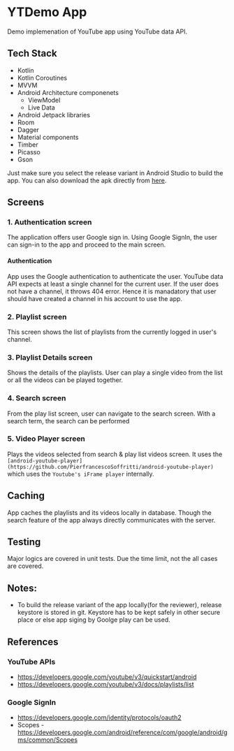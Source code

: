 # YTDemo App
Demo implemenation of YouTube app using YouTube data API.

## Tech Stack
- Kotlin
- Kotlin Coroutines
- MVVM
- Android Architecture componenets
    - ViewModel
    - Live Data
- Android Jetpack libraries
- Room
- Dagger
- Material components
- Timber
- Picasso
- Gson

Just make sure you select the release variant in Android Studio to build the app. You can also download the apk directly from [here](app-release.apk).

## Screens
### 1. Authentication screen
The application offers user Google sign in. Using Google SignIn, the user can sign-in to the app and proceed to the main screen.
#### Authentication
App uses the Google authentication to authenticate the user. YouTube data API expects at least a single channel for the current user. If the user does not have a channel, it throws 404 error. Hence it is manadatory that user should have created a channel in his account to use the app.

### 2. Playlist screen
This screen shows the list of playlists from the currently logged in user's channel.

### 3. Playlist Details screen
Shows the details of the playlists. User can play a single video from the list or all the videos can be played together.

### 4. Search screen
From the play list screen, user can navigate to the search screen. With a search term, the search can be performed

### 5. Video Player screen
Plays the videos selected from search & play list videos screen. It uses the `[android-youtube-player](https://github.com/PierfrancescoSoffritti/android-youtube-player)` which uses the `Youtube's iFrame player` internally.

## Caching
App caches the playlists and its videos locally in database. Though the search feature of the app always directly communicates with the server.

## Testing
Major logics are covered in unit tests. Due the time limit, not the all cases are covered.

## Notes:
- To build the release variant of the app locally(for the reviewer), release keystore is stored in git. Keystore has to be kept safely in other secure place or else app siging by Goolge play can be used.

## References
### YouTube APIs
- https://developers.google.com/youtube/v3/quickstart/android
- https://developers.google.com/youtube/v3/docs/playlists/list
### Google SignIn
- https://developers.google.com/identity/protocols/oauth2
- Scopes - https://developers.google.com/android/reference/com/google/android/gms/common/Scopes

